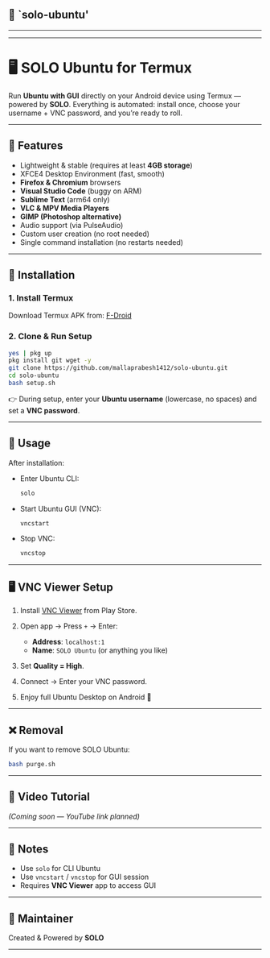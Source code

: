 

## 📜 `solo-ubuntu'

---


---

# 🖥️ SOLO Ubuntu for Termux

Run **Ubuntu with GUI** directly on your Android device using Termux — powered by **SOLO**.
Everything is automated: install once, choose your username + VNC password, and you’re ready to roll.

---

## 🚀 Features

* Lightweight & stable (requires at least **4GB storage**)
* XFCE4 Desktop Environment (fast, smooth)
* **Firefox & Chromium** browsers
* **Visual Studio Code** (buggy on ARM)
* **Sublime Text** (arm64 only)
* **VLC & MPV Media Players**
* **GIMP (Photoshop alternative)**
* Audio support (via PulseAudio)
* Custom user creation (no root needed)
* Single command installation (no restarts needed)

---

## 📲 Installation

### 1. Install Termux

Download Termux APK from: [F-Droid](https://f-droid.org/repo/com.termux_118.apk)

### 2. Clone & Run Setup

```bash
yes | pkg up
pkg install git wget -y
git clone https://github.com/mallaprabesh1412/solo-ubuntu.git
cd solo-ubuntu
bash setup.sh
```

👉 During setup, enter your **Ubuntu username** (lowercase, no spaces) and set a **VNC password**.

---

## 🔑 Usage

After installation:

* Enter Ubuntu CLI:

  ```bash
  solo
  ```

* Start Ubuntu GUI (VNC):

  ```bash
  vncstart
  ```

* Stop VNC:

  ```bash
  vncstop
  ```

---

## 🖥️ VNC Viewer Setup

1. Install [VNC Viewer](https://play.google.com/store/apps/details?id=com.realvnc.viewer.android) from Play Store.
2. Open app → Press `+` → Enter:

   * **Address**: `localhost:1`
   * **Name**: `SOLO Ubuntu` (or anything you like)
3. Set **Quality = High**.
4. Connect → Enter your VNC password.
5. Enjoy full Ubuntu Desktop on Android 🎉

---

## ❌ Removal

If you want to remove SOLO Ubuntu:

```bash
bash purge.sh
```

---

## 🎥 Video Tutorial

*(Coming soon — YouTube link planned)*

---

## 📜 Notes

* Use `solo` for CLI Ubuntu
* Use `vncstart` / `vncstop` for GUI session
* Requires **VNC Viewer** app to access GUI

---

## 👑 Maintainer

Created & Powered by **SOLO**

---



